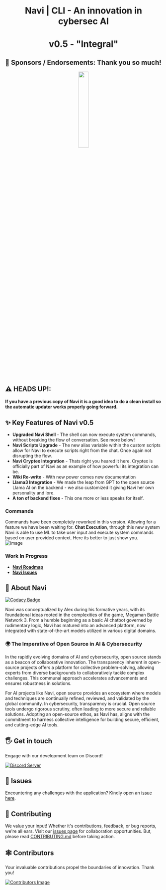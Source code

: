<div align="center">
  <h1> Navi | CLI - An innovation in cybersec AI</h1>
  <h1>v0.5 - "Integral"</h1>
</div>

## 🤝 Sponsors / Endorsements: Thank you so much!

<div align="center">
<img src= https://github.com/SSGOrg/Navi/assets/89718570/5596418e-3fa3-4528-8a07-d00aeece1590 height=25% width=25%>
</div>
  
## ⚠️ HEADS UP!:  
#### If you have a previous copy of Navi it is a good idea to do a clean install so the automatic updater works properly going forward.    

## ✨ **Key Features of Navi v0.5**

- **Upgraded Navi Shell** - The shell can now execute system commands, without breaking the flow of conversation. See more below!
- **Navi Scripts Upgrade** - The new alias variable within the custom scripts allow for Navi to execute scripts right from the chat. Once again not disrupting the flow.
- **Navi Cryptex Integration** - Thats right you heared it here. Cryptex is officially part of Navi as an example of how powerful its integration can be. 
- **Wiki Re-write** - With new power comes new documentation
- **Llama3 Integration** - We made the leap from GPT to the open source Llama AI on the backend - we also customized it giving Navi her own personality and lore.
- **A ton of backend fixes** - This one more or less speaks for itself. 

### **Commands**  
Commands have been completely reworked in this version. Allowing for a feature we have been waiting for. **Chat Execution**, through this new system
Navi is able to use ML to take user input and execute system commands based on user provided context. Here its better to just show you.  
![image](https://github.com/SaintsSec/Navi/assets/89718570/4cdfb719-4bb5-48e4-9da0-e8d255a13ec8)

### **Work In Progress**  
- **[Navi Roadmap](https://github.com/orgs/SaintsSec/projects/7)**
- **[Navi Issues](https://github.com/SaintsSec/Navi/issues)**

## 🚀 About Navi 
[![Codacy Badge](https://app.codacy.com/project/badge/Grade/63a04af9b14f41179b567637c4ab77a6)](https://app.codacy.com/gh/SSGorg/Navi/dashboard?utm_source=gh&utm_medium=referral&utm_content=&utm_campaign=Badge_grade)

Navi was conceptualized by Alex during his formative years, with its foundational ideas rooted in the complexities of the game, Megaman Battle Network 3. From a humble beginning as a basic AI chatbot governed by rudimentary logic, Navi has matured into an advanced platform, now integrated with state-of-the-art models utilized in various digital domains.  

### 🌍 The Imperative of Open Source in AI & Cybersecurity

In the rapidly evolving domains of AI and cybersecurity, open source stands as a beacon of collaborative innovation. The transparency inherent in open-source projects offers a platform for collective problem-solving, allowing experts from diverse backgrounds to collaboratively tackle complex challenges. This communal approach accelerates advancements and ensures robustness in solutions.

For AI projects like Navi, open source provides an ecosystem where models and techniques are continually refined, reviewed, and validated by the global community. In cybersecurity, transparency is crucial. Open source tools undergo rigorous scrutiny, often leading to more secure and reliable solutions. Adopting an open-source ethos, as Navi has, aligns with the commitment to harness collective intelligence for building secure, efficient, and cutting-edge AI tools.

## 🖐️ Get in touch

Engage with our development team on Discord!

[![Discord Server](https://discordapp.com/api/guilds/879757204620726362/widget.png?style=banner3)](https://discord.gg/7dXPrRCRMy)

## 🔧 Issues

Encountering any challenges with the application? Kindly open an [issue here](https://github.com/SSGorg/Navi/issues).

## 🤝 Contributing

We value your input! Whether it's contributions, feedback, or bug reports, we're all ears. Visit our [issues page](https://github.com/SSGorg/Navi/issues) for collaboration opportunities. But, please read [CONTRIBUTING.md](./CONTRIBUTING.md) before taking action.

## 🕸 Contributors

Your invaluable contributions propel the boundaries of innovation. Thank you!

[![Contributors Image](https://contrib.rocks/image?repo=SSGorg/Navi)](https://github.com/SSGOrg/Navi/graphs/contributors)

